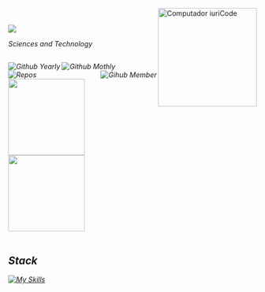 <img  align="right" src="https://raw.githubusercontent.com/MicaelliMedeiros/micaellimedeiros/master/image/computer-illustration.png" min-width="400px" max-width="400px" width="200px" alt="Computador iuriCode">

<br />
<br />

<div align="left">
  <a href="#">
    <img src="https://readme-typing-svg.herokuapp.com?color=%39773d&size=24&vCenter=true&lines=Hi!+I'm+Thiago+Lopes" />
  </a>
</div>

<p><em>Sciences and Technology</p>

##

<img title="Github Yearly commits" alt="Github Yearly" align="left" src="https://badges.strrl.dev/years/thiagoclopes?style=flat&color=blue&logo=github" />
<img title="Github Yearly commits" alt="Github Mothly" align="left" src="https://badges.strrl.dev/commits/monthly/thiagoclopes?style=flat&color=blue" />
<img title="Gihub Member" alt="Gihub Member" align="right" src="https://badges.strrl.dev/contributions/all/thiagoclopes?color=blue" />
<img title="Repos" alt="Repos" align="left" src="https://badges.strrl.dev/repos/thiagoclopes?style=flat&color=blue" />


<br />
<br />




<div align="left">
  <a href="#">
    <img height="155rem" src="https://github-readme-stats.vercel.app/api/top-langs/?username=thiagoclopes&layout=compact&langs_count=8&theme=dark&hide_border=true" />
  </a>

  <a href="#">
    <img height="155rem" src="https://github-profile-summary-cards.vercel.app/api/cards/profile-details?username=thiagoclopes&theme=dark" />
  </a>
</div>

<br />

## Stack
[![My Skills](https://skillicons.dev/icons?i=html,css,javascript,typescript,nodejs,react,java,py&theme=dark)](#)


